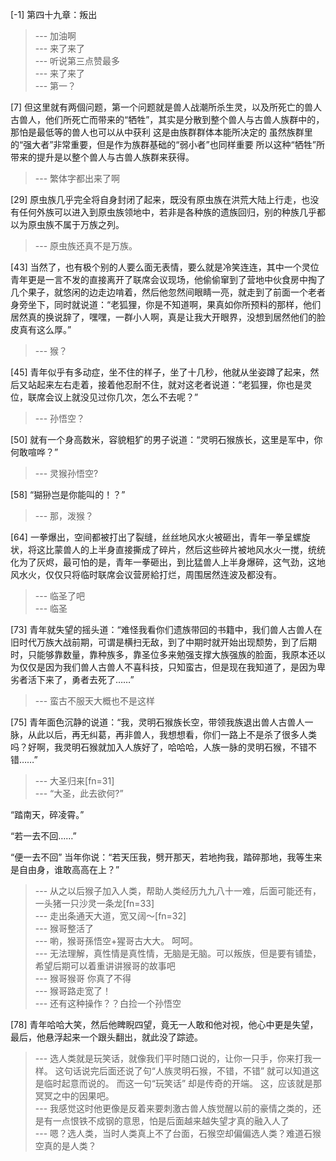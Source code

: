 
[-1] 第四十九章：叛出
>--- 加油啊<br>
>--- 来了来了<br>
>--- 听说第三点赞最多<br>
>--- 来了来了<br>
>--- 第一？<br>

[7] 但这里就有两個问题，第一个问题就是兽人战潮所杀生灵，以及所死亡的兽人古兽人，他们所死亡而带来的“牺牲”，其实是分散到整个兽人与古兽人族群中的，那怕是最低等的兽人也可以从中获利 这是由族群群体本能所决定的 虽然族群里的“强大者”非常重要，但是作为族群基础的“弱小者”也同样重要 所以这种“牺牲”所带来的提升是以整个兽人与古兽人族群来获得。
>--- 繁体字都出来了啊<br>

[29] 原虫族几乎完全将自身封闭了起来，既没有原虫族在洪荒大陆上行走，也没有任何外族可以进入到原虫族领地中，若非是各种族的遗族回归，别的种族几乎都以为原虫族不属于万族之列。
>--- 原虫族还真不是万族。<br>

[43] 当然了，也有极个别的人要么面无表情，要么就是冷笑连连，其中一个灵位青年更是一言不发的直接离开了联席会议现场，他偷偷窜到了营地中伙食房中掏了几个果子，就悠闲的边走边啃着，然后他忽然间眼睛一亮，就走到了前面一个老者身旁坐下，同时就说道：“老狐狸，你是不知道啊，果真如你所预料的那样，他们居然真的换说辞了，嘿嘿，一群小人啊，真是让我大开眼界，没想到居然他们的脸皮真有这么厚。”
>--- 猴？<br>

[45] 青年似乎有多动症，坐不住的样子，坐了十几秒，他就从坐姿蹲了起来，然后又站起来左右走着，接着他忍耐不住，就对这老者说道：“老狐狸，你也是灵位，联席会议上就没见过你几次，怎么不去呢？”
>--- 孙悟空？<br>

[50] 就有一个身高数米，容貌粗犷的男子说道：“灵明石猴族长，这里是军中，你何敢喧哗？”
>--- 灵猴孙悟空?<br>

[58] “猢狲岂是你能叫的！？”
>--- 那，泼猴？<br>

[64] 一拳爆出，空间都被打出了裂缝，丝丝地风水火被砸出，青年一拳呈螺旋状，将这比蒙兽人的上半身直接撕成了碎片，然后这些碎片被地风水火一搅，统统化为了灰烬，最可怕的是，青年一拳砸出，到比猛兽人上半身爆碎，这气劲，这地风水火，仅仅只将临时联席会议营房給打烂，周围居然连波及都没有。
>--- 临圣了吧<br>
>--- 临圣<br>

[73] 青年就失望的摇头道：“难怪我看你们遗族带回的书籍中，我们兽人古兽人在旧时代万族大战前期，可谓是横扫无敌，到了中期时就开始出现颓势，到了后期时，只能够靠数量，靠种族多，靠圣位多来勉强支撑大族强族的脸面，我原本还以为仅仅是因为我们兽人古兽人不喜科技，只知蛮古，但是现在我知道了，是因为卑劣者活下来了，勇者去死了……”
>--- 蛮古不服天大概也不是这样<br>

[75] 青年面色沉静的说道：“我，灵明石猴族长空，带领我族退出兽人古兽人一脉，从此以后，再无纠葛，再非兽人，我想想看，你们一路上不是杀了很多人类吗？好啊，我灵明石猴就加入人族好了，哈哈哈，人族一脉的灵明石猴，不错不错……”
>--- 大圣归来[fn=31]<br>
>--- “大圣，此去欲何?”

“踏南天，碎凌霄。”

“若一去不回……”

“便一去不回”
当年你说：“若天压我，劈开那天，若地拘我，踏碎那地，我等生来是自由身，谁敢高高在上？”<br>
>--- 从之以后猴子加入人类，帮助人类经历九九八十一难，后面可能还有，一头猪一只沙灵一条龙[fn=33]<br>
>--- 走出条通天大道，宽又阔～[fn=32]<br>
>--- 猴哥整活了<br>
>--- 喲，猴哥孫悟空+猩哥古大大。
呵呵。<br>
>--- 无法理解，真性情是真性情，无脑是无脑。可以叛族，但是要有铺垫，希望后期可以着重讲讲猴哥的故事吧<br>
>--- 猴哥猴哥 你真了不得<br>
>--- 猴哥路走宽了！<br>
>--- 还有这种操作？？白捡一个孙悟空<br>

[78] 青年哈哈大笑，然后他睥睨四望，竟无一人敢和他对视，他心中更是失望，最后，他悬浮起来一个跟头翻出，就此没了踪迹。
>--- 选人类就是玩笑话，就像我们平时随口说的，让你一只手，你来打我一样。 这句话说完后面还说了句“人族灵明石猴，不错，不错”  就可以知道这是临时起意而说的。     而这一句“玩笑话” 却是传奇的开端。   这，应该就是那冥冥之中的因果吧。<br>
>--- 我感觉这时他更像是反着来要刺激古兽人族觉醒以前的豪情之类的，还是有一点恨铁不成钢的意思，怕是后面越来越失望才真的融入人了<br>
>--- 嗯？选人类，当时人类真上不了台面，石猴空却偏偏选人类？难道石猴空真的是人类？<br>
